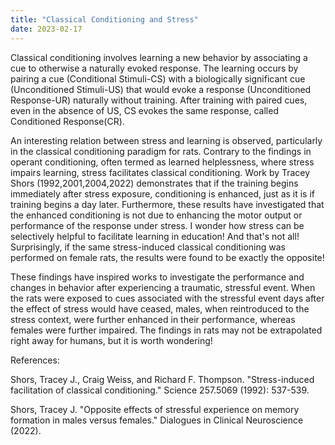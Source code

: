 ```yaml
---
title: "Classical Conditioning and Stress"
date: 2023-02-17
---
```


Classical conditioning involves learning a new behavior by associating a cue to otherwise a naturally evoked response. 
The learning occurs by pairing a cue (Conditional Stimuli-CS) with a biologically significant cue (Unconditioned Stimuli-US) that would evoke a response (Unconditioned Response-UR) naturally without training. After training with paired cues, even in the absence of US, CS evokes the same response, called Conditioned Response(CR).

An interesting relation between stress and learning is observed, particularly in the classical conditioning paradigm for rats. Contrary to the findings in operant conditioning, often termed as learned helplessness, where stress impairs learning, stress facilitates classical conditioning. Work by Tracey Shors (1992,2001,2004,2022) demonstrates that if the training begins immediately after stress exposure, conditioning is enhanced, just as it is if training begins a day later. Furthermore, these results have investigated that the enhanced conditioning is not due to enhancing the motor output or performance of the response under stress. I wonder how stress can be selectively helpful to facilitate learning in education! And that's not all! Surprisingly, if the same stress-induced classical conditioning was performed on female rats, the results were found to be exactly the opposite! 

These findings have inspired works to investigate the performance and changes in behavior after experiencing a traumatic, stressful event. When the rats were exposed to cues associated with the stressful event days after the effect of stress would have ceased, males, when reintroduced to the stress context, were further enhanced in their performance, whereas females were further impaired. The findings in rats may not be extrapolated right away for humans, but it is worth wondering!

References:

Shors, Tracey J., Craig Weiss, and Richard F. Thompson. "Stress-induced facilitation of classical conditioning." Science 257.5069 (1992): 537-539.

Shors, Tracey J. "Opposite effects of stressful experience on memory formation in males versus females." Dialogues in Clinical Neuroscience (2022).

